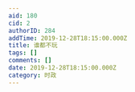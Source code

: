 ```yaml
---
aid: 180
cid: 2
authorID: 284
addTime: 2019-12-28T18:15:00.000Z
title: 谁都不玩
tags: []
comments: []
date: 2019-12-28T18:15:00.000Z
category: 时政
---
```



